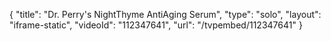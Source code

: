 {
    "title": "Dr. Perry's NightThyme AntiAging Serum",
    "type": "solo",
    "layout": "iframe-static",
    "videoId": "112347641",
    "url": "\/tvpembed\/112347641"
}
